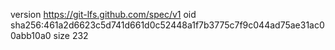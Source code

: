 version https://git-lfs.github.com/spec/v1
oid sha256:461a2d6623c5d741d661d0c52448a1f7b3775c7f9c044ad75ae31ac00abb10a0
size 232
